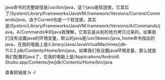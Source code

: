 java命令的完整路径是/usr/bin/java，这个java是软连接，它其实了/System/Library/Frameworks/JavaVM.framework/Versions/Current/Commands/java，由于Current也是一个软连接，其实是/System/Library/Frameworks/JavaVM.framework/Versions/A/Commands/java。A/Commands中的java我理解，它其实是从别的地方拷贝过来的。如果我们没有设置java的环境变量，默认的java是/usr/libexec/java_home命令指出的java，在我的电脑上是/Library/Java/JavaVirtualMachines/jdk-11.0.2.jdk/Contents/Home/bin/java，如果我们有设置java环境变量，那么就是我们配置的java了，在我的电脑上是/Applications/Android\ Studio.app/Contents/jre/jdk/Contents/Home/bin/java


查看软链接 ls -l
